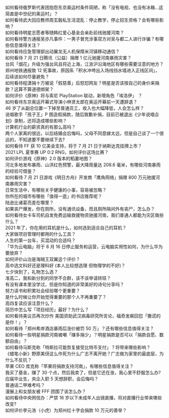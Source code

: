 如何看待俄罗斯代表团抱怨东京奥运村条件简陋，称「没有电视、也没有冰箱…这简直是中世纪的奥运村」？  
如何看待武大回应教师周玄毅私生活混乱：停止教学，停止招生资格？会有哪些影响？  
如何看待明星志愿者等随韩红爱心基金会亲赴前线驰援河南？  
如何看待警方通报吴亦凡事件：一男子冒充涉事双方对吴与都二人进行诈骗？有哪些信息值得关注？  
如何看待应急管理部出动翼龙无人机保障米河镇移动通信？  
如何看待 7 月 21 日腾讯（公益）捐赠 1 亿元驰援河南暴雨灾害？  
台风「烟花」升级为强台风且将近上海，江浙沪沿海地区有哪些需要注意的地方？  
郑州地铁通报致 12 死事故，原因系「积水冲垮出入场线挡水墙进入正线区间」，后续该如何尽量避免？  
如何看待程潇捐十万被说「假慈善」后怒怼网友？明星是否该按自己的身价来捐款？这算不算道德绑架？  
如何评价《原神》将与索尼 PlayStation 联动，新增角色「埃洛伊」 ？  
如何看待东京奥运开幕式导演小林贤太郎在奥运开幕前一天遭辞退？  
46 岁了从副总位置一下掉至普通员工，收入也大幅降低，人会怎么样？  
说唱歌手「孩子王」P 图造假捐款，随后致歉补捐，目前已被退出《少年说唱企划》录制，还将造成哪些影响？  
计算机行业的薪资真的有那么高吗？  
两个人家离的很远，以后结婚会后悔吗，父母不同意嫁太远，但是自己谈了一个很远的，不知道要不要继续下去?  
如何看待 FF 获 10 亿美金支持，将于 7 月 21 日于纳斯达克挂牌上市？  
2021 LPL 夏季赛 UP 0:2 RNG，如何评价这场比赛？  
如何评价游戏《原神》2.0 版本的稻妻地图？  
河北多地发布暴雨、山洪红色预警，最大降雨量达 208.6 毫米，有哪些河南暴雨的经验可借鉴？  
如何看待 7 月 21 日游戏《明日方舟》开发商「鹰角网络」捐赠 800 万元驰援河南暴雨灾害？  
日常生活中，有哪些关乎健康的小事，容易被忽略？  
你所在的城市有哪些「值得一逛」的书店推荐呢？  
陆逊比诸葛亮差在哪里？  
如果丧尸爆发，你在厕所，没有通讯设备，而且厕所隔间外有丧尸，怎么办？  
如何看待女卡车司机自发免费运输救援物资驰援河南，我们普通人都能为灾区做些什么？  
2021 年了，你在用的耳机是什么，如何选到适合自己的耳机？  
大家做项目管理时都用的什么工具？  
人生的第一台车，买混动的合适吗？  
「华为云电脑」将于 8 月 16 日停止服务和运营，云电脑实用性如何，为什么华为要放弃？  
如何评价山治是海贼王双翼这个评价？  
高中选文科好还是理科好 (本人比较想选理 但物理学的不好)？  
七夕快到了，礼物怎么选？  
准高二，我和新分到的同学不合群，该不该申请转班？  
有没有课本里没学过，但是你知道的非常美好的诗句分享吗？  
努力读书和积累社会经验哪个更重要？  
是什么时候让你开始觉得重要的那个人不再重要了？  
高四复读应该注意什么？  
简历中怎么写「项目经历」最好？为什么？  
如何看待美议员再次炒作 美国资助武汉病毒研究所言论，福奇发飙回怼「撒谎的是你！」？  
如何看待「郑州希岸酒店暴雨后涨价被罚 50 万」？还有哪些信息值得关注？  
如何看待一些明星捐款河南被嘲「赚多捐少」？明星捐款是否可以「捐款自愿、数额自由」？  
如何看待马斯克称「特斯拉可能恢复接受比特币支付」？将带来哪些影响？  
《蜡笔小新》野原美伢这么作死为什么广志不离开她？广志做为家里的最底层，为什么不反抗？  
苹果 CEO 库克称「苹果将捐款支持河南」，有哪些信息值得关注？  
我买了基金，赚了 30 个点，然后我卖了，但是它还在涨，我心里不舒服怎么办?  
应届毕业生，央企入职 5 天想辞职，会后悔吗？  
普通话二甲难考吗？  
漫展上和女朋友被 FFF 团围了该怎么办？  
如何看待中央网信办：严禁 16 岁以下未成年人出镜直播，将对直播行业带来哪些改变?  
如何评价李元浩（小虎）为郑州红十字会捐款 10 万元的善举？  
